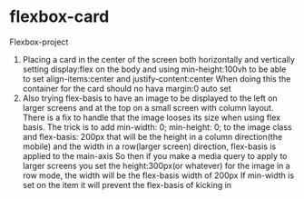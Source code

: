 # flexbox-card
Flexbox-project
1. Placing a card in the center of the screen both horizontally and vertically setting display:flex on the body and using min-height:100vh to be able to set align-items:center and justify-content:center
When doing this the container for  the card should no hava margin:0 auto set
2. Also trying flex-basis to have an image to be displayed to the left on larger screens and at the top on a small screen with column layout. There is a fix to handle that the image looses its size when using flex basis.
The trick is to add  min-width: 0; min-height: 0; to the image class and flex-basis: 200px that will be the height in a column direction(the mobile) and the width in a row(larger screen) direction, flex-basis is applied to the main-axis
So then if you make a media query to apply to larger screens you set the height:300px(or whatever) for the image in a row mode, the width will be the flex-basis width of 200px If min-width is set on the item it will prevent the flex-basis of kicking in
